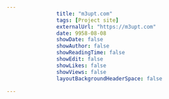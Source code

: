 ---
                title: "m3upt.com"
                tags: [Project site]
                externalUrl: "https://m3upt.com"
                date: 9958-08-08
                showDate: false
                showAuthor: false
                showReadingTime: false
                showEdit: false
                showLikes: false
                showViews: false
                layoutBackgroundHeaderSpace: false
                ---
